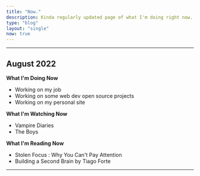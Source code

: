 ```yaml
---
title: "Now."
description: Kinda regularly updated page of what I'm doing right now. If you haven’t seen me in a while, this page lets you know what I’m up to.
type: "blog"
layout: "single"
now: true
---
```


---

## August 2022

**What I'm Doing Now**

- Working on my job
- Working on some web dev open source projects
- Working on my personal site

**What I'm Watching Now**

- Vampire Diaries
- The Boys

**What I'm Reading Now**

- Stolen Focus : Why You Can't Pay Attention
- Building a Second Brain by Tiago Forte

---
